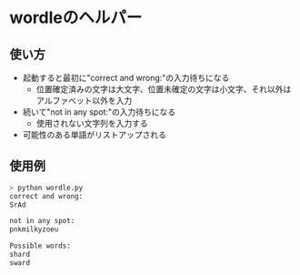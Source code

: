 # wordleのヘルパー

## 使い方

* 起動すると最初に"correct and wrong:"の入力待ちになる
  * 位置確定済みの文字は大文字、位置未確定の文字は小文字、それ以外はアルファベット以外を入力
* 続いて"not in any spot:"の入力待ちになる
  * 使用されない文字列を入力する
* 可能性のある単語がリストアップされる

## 使用例

```sh
> python wordle.py
correct and wrong:
SrAd

not in any spot:
pnkmilkyzoeu

Possible words:
shard
sward
```
